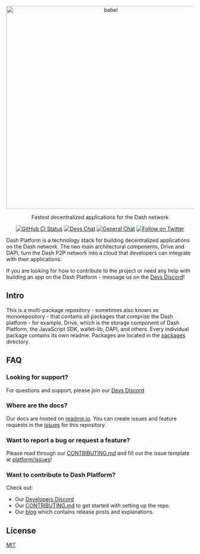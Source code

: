 <p align="center">
  <a href="https://dashplatform.readme.io/docs/introduction-what-is-dash-platform/">
    <img alt="babel" src="https://media.dash.org/wp-content/uploads/dash_digital-cash_logo_2018_rgb_for_screens.png" width="546">
  </a>
</p>

<p align="center">
  Fastest decentralized applications for the Dash network
</p>

<p align="center">
  <a href="https://github.com/dashevo/platform/actions/workflows/all-packages.yml"><img alt="GitHub CI Status" src="https://github.com/dashevo/platform/actions/workflows/all-packages.yml/badge.svg"></a>
  <a href="https://chat.dashdevs.org/"><img alt="Devs Chat" src="https://img.shields.io/badge/discord-Dev_chat-738adb"></a>
  <a href="https://discordapp.com/invite/PXbUxJB"><img alt="General Chat" src="https://img.shields.io/badge/discord-General_chat-738adb"></a>
  <a href="https://twitter.com/intent/follow?screen_name=Dashpay"><img alt="Follow on Twitter" src="https://img.shields.io/twitter/follow/Dashpay.svg?style=social&label=Follow"></a>
</p>

Dash Platform is a technology stack for building decentralized applications on the Dash network. 
The two main architectural components, Drive and DAPI, turn the Dash P2P network into a cloud that 
developers can integrate with their applications.

If you are looking for how to contribute to the project or need any help with building an app on 
the Dash Platform - message us on the [Devs Discord](https://chat.dashdevs.org/)!

## Intro

This is a multi-package repository - sometimes also known as monorepository - that contains
all packages that comprise the Dash platform - for example, Drive, which is the 
storage component of Dash Platform, the JavaScript SDK, wallet-lib, DAPI, and others. 
Every individual package contains its own readme. Packages are located in the
[packages](./packages) directory.

## FAQ

### Looking for support?

For questions and support, please join our [Devs Discord](https://chat.dashdevs.org/)

### Where are the docs?

Our docs are hosted on [readme.io](https://dashplatform.readme.io/docs/introduction-what-is-dash-platform). You can create issues and feature requests in the [issues](https://github.com/dashevo/platform/issues) for this repository.

### Want to report a bug or request a feature?

Please read through our [CONTRIBUTING.md](CONTRIBUTING.md) and fill 
out the issue template at [platform/issues](https://github.com/dashevo/platform/issues)!

### Want to contribute to Dash Platform?

Check out:

- Our [Developers Discord](https://chat.dashdevs.org/)
- Our [CONTRIBUTING.md](CONTRIBUTING.md) to get started with setting up the repo.
- Our [blog](https://www.dash.org/blog/) which contains release posts and explanations.

## License

[MIT](LICENSE.md)

